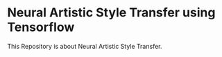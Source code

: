 # Neural Artistic Style Transfer using Tensorflow 
This Repository is about Neural Artistic Style Transfer. 
